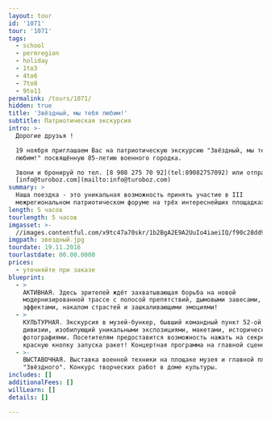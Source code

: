 ```yaml
---
layout: tour
id: '1071'
tour: '1071'
tags:
  - school
  - permregion
  - holiday
  - 1to3
  - 4to6
  - 7to8
  - 9to11
permalink: /tours/1071/
hidden: true
title: 'Звёздный, мы тебя любим!'
subtitle: Патриотическая экскурсия
intro: >-
  Дорогие друзья !

  19 ноября приглашаем Вас на патриотическую экскурсию "Звёздный, мы тебя
  любим!" посвящённую 85-летию военного городка. 

  Звони и бронируй по тел. [8 908 275 70 92](tel:89082757092) или отправьте нам заявку по адресу:
  [info@turoboz.com](mailto:info@turoboz.com)
summary: >
  Наша поездка - это уникальная возможность принять участие в III
  межрегиональном патриотическом форуме на трёх интереснейших площадках: 
length: 5 часов
tourlength: 5 часов
imgasset: >-
  //images.contentful.com/x9tc47a70skr/1b2BgA2E9A2UuIo4iaeiIQ/f90c28dd91fdb350aa78d07a75689f5f/________________.jpg
imgpath: звездный.jpg
tourdate: 19.11.2016
tourlastdate: 00.00.0000
prices:
  - уточняйте при заказе
blueprint:
  - >
    АКТИВНАЯ. Здесь зрителей ждёт захватывающая борьба на новой
    модернизированной трассе с полосой препятствий, дымовыми завесами, шумовыми
    эффектами, накалом страстей и зашкаливающими эмоциями!
  - >
    КУЛЬТУРНАЯ. Экскурсия в музей-бункер, бывший командный пункт 52-ой ракетной
    дивизии, изобилующий уникальными экспозициями, макетами, историческими
    фотографиями. Посетителям предоставится возможность нажать на секретную
    красную кнопку запуска ракет! Концертная программа на главной сцене форума. 
  - >-
    ВЫСТАВОЧНАЯ. Выставка военной техники на площаке музея и главной площади
    "Звёздного". Конкурс творческих работ в доме культуры. 
includes: []
additionalFees: []
willLearn: []
details: []

---
```

